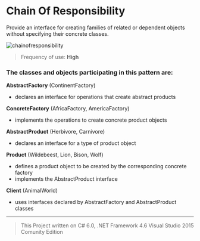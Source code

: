 # Chain Of Responsibility

Provide an interface for creating families of related or dependent objects without specifying their concrete classes.

![chainofresponsibility](https://cloud.githubusercontent.com/assets/24522089/25088692/3d1812b2-2389-11e7-8bb7-7df1ee58813a.png)

> Frequency of use: **High**

### The classes and objects participating in this pattern are:

**AbstractFactory** (ContinentFactory)
* declares an interface for operations that create abstract products 

**ConcreteFactory** (AfricaFactory, AmericaFactory)
* implements the operations to create concrete product objects 

**AbstractProduct** (Herbivore, Carnivore)
* declares an interface for a type of product object 

**Product** (Wildebeest, Lion, Bison, Wolf)
* defines a product object to be created by the corresponding concrete factory  
* implements the AbstractProduct interface

**Client**  (AnimalWorld)
* uses interfaces declared by AbstractFactory and AbstractProduct classes

-------------------------------------------------------------------------------------------



> This Project written on C# 6.0, .NET Framework 4.6 Visual Studio 2015 Comunity Edition
